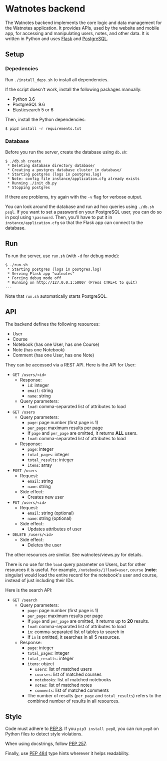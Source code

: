 # Watnotes backend

The Watnotes backend implements the core logic and data management for the
Watnotes application. It provides APIs, used by the website and mobile app, for
accessing and manipulating users, notes, and other data. It is written in Python
and uses [Flask][] and [PostgreSQL][].

## Setup

### Depedencies

Run `./install_deps.sh` to install all dependencies.

If the script doesn't work, install the following packages manually:

- Python 3.6
- PostgreSQL 9.6
- Elasticsearch 5 or 6

Then, install the Python dependencies:

```
$ pip3 install -r requirements.txt
```

### Database

Before you run the server, create the database using `db.sh`:

```
$ ./db.sh create
 * Deleting database directory database/
 * Creating a postgres database cluster in database/
 * Starting postgres (logs in postgres.log)
 * Note: config file instance/application.cfg already exists
 * Running ./init_db.py
 * Stopping postgres
```

If there are problems, try again with the `-v` flag for verbose output.

You can look around the database and run ad hoc queries using `./db.sh psql`. If
you want to set a password on your PostgreSQL user, you can do so in psql using
`\password`. Then, you'll have to put it in `instance/application.cfg` so that
the Flask app can connect to the database.

## Run

To run the server, use `run.sh` (with `-d` for debug mode):

```
$ ./run.sh
 * Starting postgres (logs in postgres.log)
 * Serving Flask app "watnotes"
 * Forcing debug mode off
 * Running on http://127.0.0.1:5000/ (Press CTRL+C to quit)
...
```

Note that `run.sh` automatically starts PostgreSQL.

## API

The backend defines the following resources:

- User
- Course
- Notebook (has one User, has one Course)
- Note (has one Notebook)
- Comment (has one User, has one Note)

They can be accessed via a REST API. Here is the API for User:

- `GET /users/<id>`
    - Response:
        - `id`: integer
        - `email`: string
        - `name`: string
    - Query parameters:
        - `load`: comma-separated list of attributes to load
- `GET /users`
    - Query parameters:
        - `page`: page number (first page is 1)
        - `per_page`: maximum results per page
        - If `page` and `per_page` are omitted, it returns **ALL** users.
        - `load`: comma-separated list of attributes to load
    - Response:
        - `page`: integer
        - `total_pages`: integer
        - `total_results`: integer
        - `items`: array
- `POST /users`
    - Request:
        - `email`: string
        - `name`: string
    - Side effect:
        - Creates new user
- `PUT /users/<id>`
    - Request:
        - `email`: string (optional)
        - `name`: string (optional)
    - Side effect:
        - Updates attributes of user
- `DELETE /users/<id>`
    - Side effect:
        - Deletes the user

The other resources are similar. See watnotes/views.py for details.

There is no use for the `load` query parameter on Users, but for other resources
it is useful. For example, `/notebooks/1?load=user,course` (**note**: singular)
would load the entire record for the notebook's user and course, instead of just
including their IDs.

Here is the search API:

- `GET /search`
    - Query parameters:
        - `page`: page number (first page is 1)
        - `per_page`: maximum results per page
        - If `page` and `per_page` are omitted, it returns up to **20** results.
        - `load`: comma-separated list of attributes to load
        - `in`: comma-separated list of tables to search in
        - If `in` is omitted, it searches in all 5 resources.
    - Response:
        - `page`: integer
        - `total_pages`: integer
        - `total_results`: integer
        - `items`: object
            - `users`: list of matched users
            - `courses`: list of matched courses
            - `notebooks`: list of matched notebooks
            - `notes`: list of matched notes
            - `comments`: list of matched comments
        - The number of results (`per_page` and `total_results`) refers to the
          combined number of results in all resources.

## Style

Code must adhere to [PEP 8][]. If you `pip3 install pep8`, you can run `pep8` on
Python files to detect style violations.

When using docstrings, follow [PEP 257][].

Finally, use [PEP 484][] type hints wherever it helps readability.

[Flask]: http://flask.pocoo.org/
[PostgreSQL]: https://www.postgresql.org/
[PEP 8]: https://www.python.org/dev/peps/pep-0008/
[PEP 257]: https://www.python.org/dev/peps/pep-0257/
[PEP 484]: https://www.python.org/dev/peps/pep-0484/
